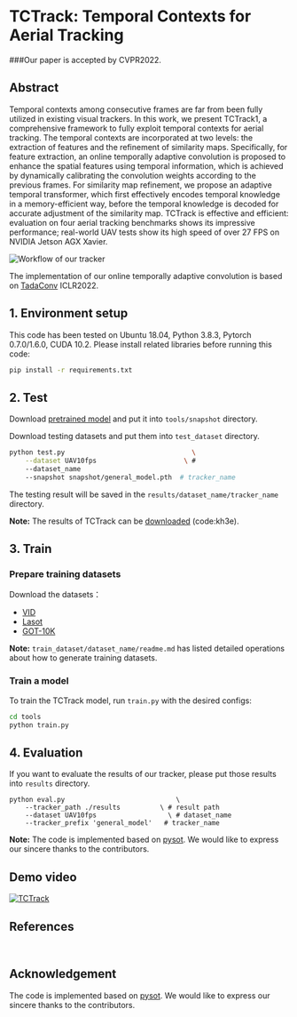 # TCTrack: Temporal Contexts for Aerial Tracking


###Our paper is accepted by CVPR2022.


## Abstract
Temporal contexts among consecutive frames are far
from been fully utilized in existing visual trackers. In this work, we present TCTrack1, a comprehensive framework to fully exploit temporal contexts for aerial tracking. The temporal contexts are incorporated at two levels: the extraction of features and the refinement of similarity maps. Specifically, for feature extraction, an online temporally adaptive convolution is proposed to enhance the spatial features using temporal information, which is achieved by dynamically calibrating the convolution weights according to the previous frames. For similarity map refinement, we propose an adaptive temporal transformer, which first effectively encodes
temporal knowledge in a memory-efficient way, before
the temporal knowledge is decoded for accurate adjustment
of the similarity map. TCTrack is effective and efficient:
evaluation on four aerial tracking benchmarks shows
its impressive performance; real-world UAV tests show its
high speed of over 27 FPS on NVIDIA Jetson AGX Xavier.

![Workflow of our tracker](https://github.com/vision4robotics/TCTrack/blob/main/images/workflow.jpg)


The implementation of our online temporally adaptive convolution is based on [TadaConv](https://github.com/alibaba-mmai-research/TAdaConv) ICLR2022.


## 1. Environment setup
This code has been tested on Ubuntu 18.04, Python 3.8.3, Pytorch 0.7.0/1.6.0, CUDA 10.2.
Please install related libraries before running this code: 
```bash
pip install -r requirements.txt
```

## 2. Test
Download [pretrained model](https://mega.nz/file/N0EiiLjB#59wv0Yeovl7KnrMRLTLx2tAKTjpdo6AwcCuXuMgObc4) and put it into `tools/snapshot` directory.

Download testing datasets and put them into `test_dataset` directory. 

```bash 
python test.py                                \
	--dataset UAV10fps                      \ # 
    --dataset_name
	--snapshot snapshot/general_model.pth  # tracker_name
```
The testing result will be saved in the `results/dataset_name/tracker_name` directory.

**Note:** The results of TCTrack can be [downloaded](https://pan.baidu.com/s/1-V4JbKvmVPm0aOKWTOQtyQ) (code:kh3e).

## 3. Train

### Prepare training datasets

Download the datasets：
* [VID](http://image-net.org/challenges/LSVRC/2017/)
* [Lasot](https://paperswithcode.com/dataset/lasot)
* [GOT-10K](http://got-10k.aitestunion.com/downloads)


**Note:** `train_dataset/dataset_name/readme.md` has listed detailed operations about how to generate training datasets.


### Train a model
To train the TCTrack model, run `train.py` with the desired configs:

```bash
cd tools
python train.py
```

## 4. Evaluation
If you want to evaluate the results of our tracker, please put those results into  `results` directory.
```
python eval.py 	                          \
	--tracker_path ./results          \ # result path
	--dataset UAV10fps                  \ # dataset_name
	--tracker_prefix 'general_model'   # tracker_name
```


**Note:** The code is implemented based on [pysot](https://github.com/STVIR/pysot). We would like to express our sincere thanks to the contributors.

## Demo video
[![TCTrack](https://res.cloudinary.com/marcomontalbano/image/upload/v1646040242/video_to_markdown/images/youtube--wcR3iCFJN4E-c05b58ac6eb4c4700831b2b3070cd403.jpg)](https://youtu.be/wcR3iCFJN4E "TCTrack")

## References 

```


```

## Acknowledgement
The code is implemented based on [pysot](https://github.com/STVIR/pysot). We would like to express our sincere thanks to the contributors.